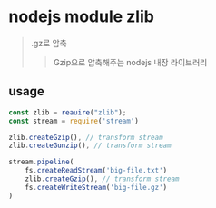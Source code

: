 # nodejs module zlib

> .gz로 압축
>
> > Gzip으로 압축해주는 nodejs 내장 라이브러리

## usage

```js
const zlib = reauire("zlib");
const stream = require('stream')

zlib.createGzip(), // transform stream
zlib.createGunzip(), // transform stream

stream.pipeline(
	fs.createReadStream('big-file.txt')
	zlib.createGzip(), // transform stream
	fs.createWriteStream('big-file.gz')
)
```
